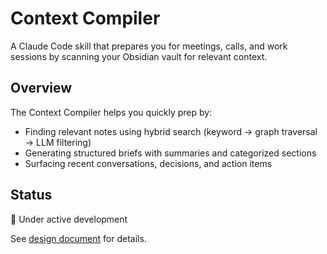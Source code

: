 # Context Compiler

A Claude Code skill that prepares you for meetings, calls, and work sessions by scanning your Obsidian vault for relevant context.

## Overview

The Context Compiler helps you quickly prep by:
- Finding relevant notes using hybrid search (keyword → graph traversal → LLM filtering)
- Generating structured briefs with summaries and categorized sections
- Surfacing recent conversations, decisions, and action items

## Status

🚧 Under active development

See [design document](../docs/plans/2025-10-26-context-compiler-design.md) for details.
